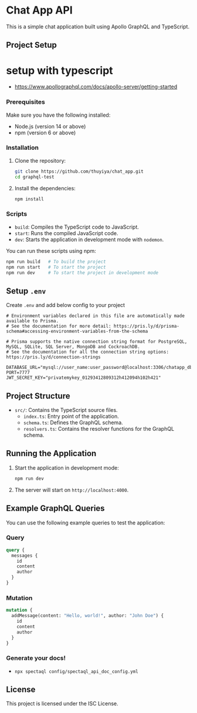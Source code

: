 # Chat App API

This is a simple chat application built using Apollo GraphQL and TypeScript.

## Project Setup

# setup with typescript
- https://www.apollographql.com/docs/apollo-server/getting-started


### Prerequisites

Make sure you have the following installed:

- Node.js (version 14 or above)
- npm (version 6 or above)

### Installation

1. Clone the repository:

   ```bash
   git clone https://github.com/thuyiya/chat_app.git
   cd graphql-test
   ```

2. Install the dependencies:

   ```bash
   npm install
   ```

### Scripts

- `build`: Compiles the TypeScript code to JavaScript.
- `start`: Runs the compiled JavaScript code.
- `dev`: Starts the application in development mode with `nodemon`.

You can run these scripts using npm:

```bash
npm run build   # To build the project
npm run start   # To start the project
npm run dev     # To start the project in development mode
```

## Setup `.env`
Create `.env` and add below config to your project
```
# Environment variables declared in this file are automatically made available to Prisma.
# See the documentation for more detail: https://pris.ly/d/prisma-schema#accessing-environment-variables-from-the-schema

# Prisma supports the native connection string format for PostgreSQL, MySQL, SQLite, SQL Server, MongoDB and CockroachDB.
# See the documentation for all the connection string options: https://pris.ly/d/connection-strings

DATABASE_URL="mysql://user_name:user_password@localhost:3306/chatapp_db"
PORT=7777
JWT_SECRET_KEY="privatemykey_01293412809312h412094h102h421"
```

## Project Structure

- `src/`: Contains the TypeScript source files.
  - `index.ts`: Entry point of the application.
  - `schema.ts`: Defines the GraphQL schema.
  - `resolvers.ts`: Contains the resolver functions for the GraphQL schema.

## Running the Application

1. Start the application in development mode:

   ```bash
   npm run dev
   ```

2. The server will start on `http://localhost:4000`.

## Example GraphQL Queries

You can use the following example queries to test the application:

### Query

```graphql
query {
  messages {
    id
    content
    author
  }
}
```

### Mutation

```graphql
mutation {
  addMessage(content: "Hello, world!", author: "John Doe") {
    id
    content
    author
  }
}
```

### Generate your docs!
- ```npx spectaql config/spectaql_api_doc_config.yml```

## License

This project is licensed under the ISC License.
